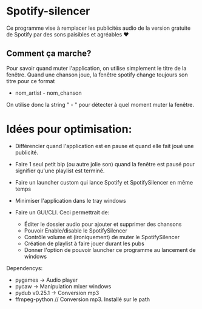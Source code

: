 # Spotify-silencer
Ce programme vise à remplacer les publicités audio de la version gratuite de Spotify par des sons paisibles et agréables ♥

## Comment ça marche?
Pour savoir quand muter l'application, on utilise simplement le titre de la fenêtre.
Quand une chanson joue, la fenêtre spotify change toujours son titre pour ce format
- nom_artist - nom_chanson

On utilise donc la string " - " pour détecter à quel moment muter la fenêtre.

# Idées pour optimisation:
- Différencier quand l'application est en pause et quand elle fait joué une publicité. 
- Faire 1 seul petit bip (ou autre jolie son) quand la fenêtre est pausé pour signifier qu'une playlist est terminé.
- Faire un launcher custom qui lance Spotify et SpotifySilencer en même temps
- Minimiser l'application dans le tray windows

- Faire un GUI/CLI. Ceci permettrait de:
	- Éditer le dossier audio pour ajouter et supprimer des chansons
	- Pouvoir Enable/disable le SpotifySilencer
	- Contrôle volume et (ironiquement) de muter le SpotifySilencer
	- Création de playlist à faire jouer durant les pubs
	- Donner l'option de pouvoir launcher ce programme au lancement de windows


Dependencys: 
 - pygames 	-> Audio player
 - pycaw 		-> Manipulation mixer windows
 - pydub  v0.25.1 -> Conversion mp3
 - ffmpeg-python // Conversion mp3. Installé sur le path
